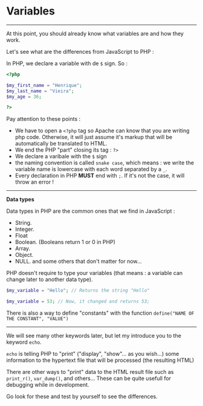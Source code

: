 # Variables

---

At this point, you should already know what variables are and how they work.

Let's see what are the differences from JavaScript to PHP :

In PHP, we declare a variable with de `$` sign. So :

```php
<?php

$my_first_name = "Henrique";
$my_last_name = "Vieira";
$my_age = 36;

?>
```

Pay attention to these points :

- We have to open a `<?php` tag so Apache can know that you are writing php code. Otherwise, it will just assume it's markup that will be automatically be translated to HTML.
- We end the PHP "part" closing its tag : `?>`
- We declare a varibale with the `$` sign
- the naming convention is called `snake case`, which means : we write the variable name is lowercase with each word separated by a `_`.
- Every declaration in PHP **MUST** end with `;`. If it's not the case, it will throw an error !

---

**Data types**

Data types in PHP are the common ones that we find in JavaScript :

- String.
- Integer.
- Float
- Boolean. (Booleans return 1 or 0 in PHP)
- Array.
- Object.
- NULL.
  and some others that don't matter for now...

PHP doesn't require to type your variables (that means : a variable can change later to another data type).

```php
$my_variable = "Hello"; // Returns the string "Hello"

$my_variable = 53; // Now, it changed and returns 53;
```

There is also a way to define "constants" with the function `define("NAME OF THE CONSTANT", "VALUE")`

---

We will see many other keywords later, but let my introduce you to the keyword `echo`.

`echo` is telling PHP to "print" ("display", "show"... as you wish...) some information to the hypertext file that will be processed (the resulting HTML)

There are other ways to "print" data to the HTML result file such as `print_r()`, `var_dump()`, and others... These can be quite usefull for debugging while in development.

Go look for these and test by yourself to see the differences.
